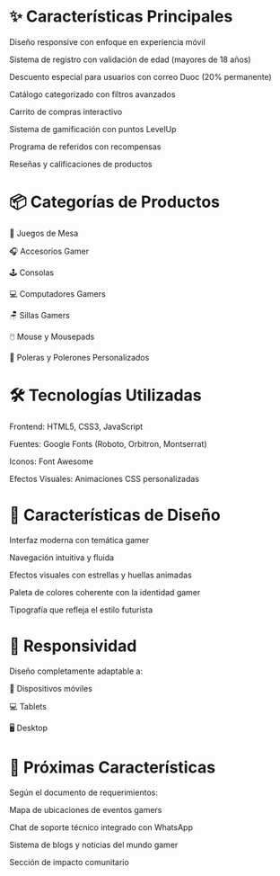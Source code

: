# ✨ Características Principales

Diseño responsive con enfoque en experiencia móvil

Sistema de registro con validación de edad (mayores de 18 años)

Descuento especial para usuarios con correo Duoc (20% permanente)

Catálogo categorizado con filtros avanzados

Carrito de compras interactivo

Sistema de gamificación con puntos LevelUp

Programa de referidos con recompensas

Reseñas y calificaciones de productos

# 📦 Categorías de Productos

🎲 Juegos de Mesa

🎧 Accesorios Gamer

🕹️ Consolas

💻 Computadores Gamers

🪑 Sillas Gamers

🖱️ Mouse y Mousepads

👕 Poleras y Polerones Personalizados

# 🛠️ Tecnologías Utilizadas

Frontend: HTML5, CSS3, JavaScript

Fuentes: Google Fonts (Roboto, Orbitron, Montserrat)

Iconos: Font Awesome

Efectos Visuales: Animaciones CSS personalizadas

# 🌟 Características de Diseño

Interfaz moderna con temática gamer

Navegación intuitiva y fluida

Efectos visuales con estrellas y huellas animadas

Paleta de colores coherente con la identidad gamer

Tipografía que refleja el estilo futurista

# 📱 Responsividad

Diseño completamente adaptable a:

📱 Dispositivos móviles

💻 Tablets

🖥️ Desktop

# 🚀 Próximas Características

Según el documento de requerimientos:

Mapa de ubicaciones de eventos gamers

Chat de soporte técnico integrado con WhatsApp

Sistema de blogs y noticias del mundo gamer

Sección de impacto comunitario
